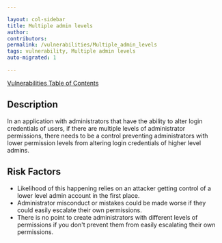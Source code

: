 ```yaml
---

layout: col-sidebar
title: Multiple admin levels
author: 
contributors: 
permalink: /vulnerabilities/Multiple_admin_levels
tags: vulnerability, Multiple admin levels
auto-migrated: 1

---
```


[Vulnerabilities Table of Contents](ASDR_TOC_Vulnerabilities "wikilink")

## Description

In an application with administrators that have the ability to alter
login credentials of users, if there are multiple levels of
administrator permissions, there needs to be a control preventing
administrators with lower permission levels from altering login
credentials of higher level admins.

## Risk Factors

  - Likelihood of this happening relies on an attacker getting control
    of a lower level admin account in the first place.
  - Administrator misconduct or mistakes could be made worse if they
    could easily escalate their own permissions.
  - There is no point to create administrators with different levels of
    permissions if you don't prevent them from easily escalating their
    own permissions.